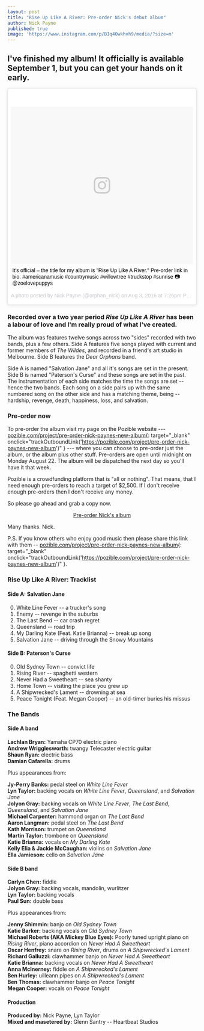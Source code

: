 ```yaml
---
layout: post
title: "Rise Up Like A River: Pre-order Nick's debut album"
author: Nick Payne
published: true
image: 'https://www.instagram.com/p/BIq4Owkhvh9/media/?size=m'
---
```


## I've finished my album! It officially is available September 1, but you can get your hands on it early.

<div style="margin-bottom: 1.25em;">
  <blockquote class="instagram-media" data-instgrm-captioned data-instgrm-version="7" style=" background:#FFF; border:0; border-radius:3px; box-shadow:0 0 1px 0 rgba(0,0,0,0.5),0 1px 10px 0 rgba(0,0,0,0.15); margin: 1px; max-width:658px; padding:0; width:99.375%; width:-webkit-calc(100% - 2px); width:calc(100% - 2px);"><div style="padding:8px;"> <div style=" background:#F8F8F8; line-height:0; margin-top:40px; padding:43.1018518519% 0; text-align:center; width:100%;"> <div style=" background:url(data:image/png;base64,iVBORw0KGgoAAAANSUhEUgAAACwAAAAsCAMAAAApWqozAAAABGdBTUEAALGPC/xhBQAAAAFzUkdCAK7OHOkAAAAMUExURczMzPf399fX1+bm5mzY9AMAAADiSURBVDjLvZXbEsMgCES5/P8/t9FuRVCRmU73JWlzosgSIIZURCjo/ad+EQJJB4Hv8BFt+IDpQoCx1wjOSBFhh2XssxEIYn3ulI/6MNReE07UIWJEv8UEOWDS88LY97kqyTliJKKtuYBbruAyVh5wOHiXmpi5we58Ek028czwyuQdLKPG1Bkb4NnM+VeAnfHqn1k4+GPT6uGQcvu2h2OVuIf/gWUFyy8OWEpdyZSa3aVCqpVoVvzZZ2VTnn2wU8qzVjDDetO90GSy9mVLqtgYSy231MxrY6I2gGqjrTY0L8fxCxfCBbhWrsYYAAAAAElFTkSuQmCC); display:block; height:44px; margin:0 auto -44px; position:relative; top:-22px; width:44px;"></div></div> <p style=" margin:8px 0 0 0; padding:0 4px;"> <a href="https://www.instagram.com/p/BIq4Owkhvh9/" style=" color:#000; font-family:Arial,sans-serif; font-size:14px; font-style:normal; font-weight:normal; line-height:17px; text-decoration:none; word-wrap:break-word;" target="_blank">It&#39;s official – the title for my album is &#34;Rise Up Like A River.&#34; Pre-order link in bio. #americanamusic #countrymusic #willowtree #truckstop #sunrise 📷 @zoelovepuppys</a></p> <p style=" color:#c9c8cd; font-family:Arial,sans-serif; font-size:14px; line-height:17px; margin-bottom:0; margin-top:8px; overflow:hidden; padding:8px 0 7px; text-align:center; text-overflow:ellipsis; white-space:nowrap;">A photo posted by Nick Payne (@orphan_nick) on <time style=" font-family:Arial,sans-serif; font-size:14px; line-height:17px;" datetime="2016-08-04T02:26:51+00:00">Aug 3, 2016 at 7:26pm PDT</time></p></div></blockquote>
  <script async defer src="//platform.instagram.com/en_US/embeds.js"></script>
</div>

### Recorded over a two year period *Rise Up Like A River* has been a labour of love and I'm really proud of what I've created.

The album was features twelve songs across two "sides" recorded with two bands, plus a few others. Side A features five songs played with current and former members of *The Wildes*, and recorded in a friend's art studio in Melbourne. Side B features the *Dear Orphans* band.

Side A is named "Salvation Jane" and all it's songs are set in the present. Side B is named "Paterson's Curse" and these songs are set in the past. The instrumentation of each side matches the time the songs are set -- hence the two bands. Each song on a side pairs up with the same numbered song on the other side and has a matching theme, being -- hardship, revenge, death, happiness, loss, and salvation.

### Pre-order now

To pre-order the album visit my page on the Pozible website --- [pozible.com/project/pre-order-nick-paynes-new-album](https://pozible.com/project/pre-order-nick-paynes-new-album){: target="_blank" onclick="trackOutboundLink('https://pozible.com/project/pre-order-nick-paynes-new-album')" } --- where you can choose to pre-order just the album, or the album plus other stuff. Pre-orders are open until midnight on Monday August 22. The album will be dispatched the next day so you'll have it that week.

Pozible is a crowdfunding platform that is "all or nothing". That means, that I need enough pre-orders to reach a target of $2,500. If I don't receive enough pre-orders then I don't receive any money.

So please go ahead and grab a copy now.

<p style="text-align: center;"><a class="button radius" title="Pre-order Nick's album" target="_blank" href="https://pozible.com/project/pre-order-nick-paynes-new-album" onclick="trackOutboundLink('https://pozible.com/project/pre-order-nick-paynes-new-album')">Pre-order Nick's album</a></p>

Many thanks. Nick.

P.S. If you know others who enjoy good music then please share this link with them -- [pozible.com/project/pre-order-nick-paynes-new-album](https://pozible.com/project/pre-order-nick-paynes-new-album){: target="_blank" onclick="trackOutboundLink('https://pozible.com/project/pre-order-nick-paynes-new-album')" }.

### Rise Up Like A River: Tracklist

#### Side A: Salvation Jane

0. White Line Fever -- a trucker's song
0. Enemy -- revenge in the suburbs
0. The Last Bend -- car crash regret
0. Queensland -- road trip
0. My Darling Kate (Feat. Katie Brianna) -- break up song
0. Salvation Jane -- driving through the Snowy Mountains

#### Side B: Paterson's Curse

0. Old Sydney Town -- convict life
0. Rising River -- spaghetti western
0. Never Had a Sweetheart -- sea shanty
0. Home Town -- visiting the place you grew up
0. A Shipwrecked's Lament -- drowning at sea
0. Peace Tonight (Feat. Megan Cooper) -- an old-timer buries his missus

### The Bands

#### Side A band

**Lachlan Bryan:** Yamaha CP70 electric piano  
**Andrew Wrigglesworth:** twangy Telecaster electric guitar  
**Shaun Ryan:** electric bass  
**Damian Cafarella:** drums

Plus appearances from:

**Jy-Perry Banks:** pedal steel on *White Line Fever*  
**Lyn Taylor:** backing vocals on *White Line Fever*, *Queensland*, and *Salvation Jane*  
**Jolyon Gray:** backing vocals on *White Line Fever*, *The Last Bend*, *Queensland*, and *Salvation Jane*  
**Michael Carpenter:** hammond organ on *The Last Bend*  
**Aaron Langman:** pedal steel on *The Last Bend*  
**Kath Morrison:** trumpet on *Queensland*  
**Martin Taylor:** trombone on *Queensland*  
**Katie Brianna:** vocals on *My Darling Kate*  
**Kelly Elia & Jackie McCaughan:** violins on *Salvation Jane*  
**Ella Jamieson:** cello on *Salvation Jane*

#### Side B band

**Carlyn Chen:** fiddle  
**Jolyon Gray:** backing vocals, mandolin, wurlitzer  
**Lyn Taylor:** backing vocals  
**Paul Sun:** double bass

Plus appearances from:

**Jenny Shimmin:** banjo on *Old Sydney Town*  
**Katie Barker:** backing vocals on *Old Sydney Town*  
**Michael Roberts (AKA Mickey Blue Eyes):** Poorly tuned upright piano on *Rising River*, piano accordion on *Never Had A Sweetheart*  
**Oscar Henfrey:** snare on *Rising River*, drums on *A Shipwrecked's Lament*  
**Richard Galluzzi:** clawhammer banjo on *Never Had A Sweetheart*  
**Katie Brianna:** backing vocals on *Never Had A Sweetheart*  
**Anna McInerney:** fiddle on *A Shipwrecked's Lament*  
**Ben Hurley:** uilleann pipes on *A Shipwrecked's Lament*  
**Ben Thomas:** clawhammer banjo on *Peace Tonight*  
**Megan Cooper:** vocals on *Peace Tonight*

#### Production

**Produced by:** Nick Payne, Lyn Taylor  
**Mixed and masetered by:** Glenn Santry -- Heartbeat Studios
